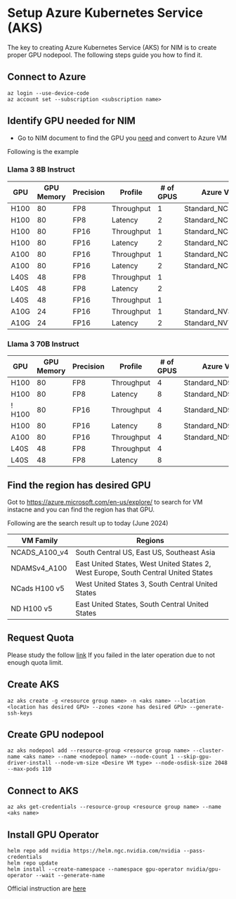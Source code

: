 # Setup Azure Kubernetes Service (AKS)

The key to creating Azure Kubernetes Service (AKS) for NIM is to create proper GPU nodepool.  The following steps guide you how to find it.

## Connect to Azure

```
az login --use-device-code
az account set --subscription <subscription name>
```

## Identify GPU needed for NIM

- Go to NIM document to find the GPU you [need](https://docs.nvidia.com/nim/large-language-models/latest/support-matrix.html) and convert to Azure VM

Following is the example

### Llama 3 8B Instruct

| GPU   | GPU Memory  | Precision | Profile    | # of GPUS | Azure VM Instance         | Azure VM Family |
| ----- | ----------- | --------- | ---------- | --------- | ------------------------- | --------------- |
| H100  | 80          | FP8       | Throughput | 1         | Standard_NC40adis_H100_v5 | NCads H100 v5   |
| H100  | 80          | FP8       | Latency    | 2         | Standard_NC80adis_H100_v5 | NCads H100 v5   |
| H100  | 80          | FP16      | Throughput | 1         | Standard_NC40adis_H100_v5 | NCads H100 v5   |
| H100  | 80          | FP16      | Latency    | 2         | Standard_NC80adis_H100_v5 | NCads H100 v5   |
| A100  | 80          | FP16      | Throughput | 1         | Standard_NC24ads_A100_v4​  | NCADS_A100_v4   |
| A100  | 80          | FP16      | Latency    | 2         | Standard_NC48ads_A100_v4  | NCADS_A100_v4   |
| L40S  | 48          | FP8       | Throughput | 1         |                                             |
| L40S  | 48          | FP8       | Latency    | 2         |                                             |
| L40S  | 48          | FP16      | Throughput | 1         |                                             |
| A10G  | 24          | FP16      | Throughput | 1         | Standard_NV36ads_A10_v5   | NVadsA10 v5     |
| A10G  | 24          | FP16      | Latency    | 2         | Standard_NV72ads_A10_v5   | NVadsA10 v5     |

### Llama 3 70B Instruct

| GPU   | GPU Memory  | Precision | Profile    | # of GPUS | Azure VM Instance         | Azure VM Family |
| ----- | ----------- | --------- | ---------- | --------- | ------------------------- | --------------- |
| H100  | 80          | FP8       | Throughput | 4         | Standard_ND96isr_H100_v5  | ND H100 v5      |
| H100  | 80          | FP8       | Latency    | 8         | Standard_ND96isr_H100_v5  | ND H100 v5      |
! H100  | 80          | FP16      | Throughput | 4         | Standard_ND96isr_H100_v5  | ND H100 v5      |
| H100  | 80          | FP16      | Latency    | 8         | Standard_ND96isr_H100_v5  | ND H100 v5      |
| A100  | 80          | FP16      | Throughput | 4         | Standard_ND96amsr_A100_v4​ | NDAMSv4_A100    |
| L40S  | 48          | FP8       | Throughput | 4         |
| L40S  | 48          | FP8       | Latency    | 8         |

## Find the region has desired GPU

Got to https://azure.microsoft.com/en-us/explore/ to search for VM instacne and you can find the region has that GPU.

Following are the search result up to today (June 2024)

|  VM Family    |           Regions                                                                  |
| ------------- | ---------------------------------------------------------------------------------- |
| NCADS_A100_v4 | South Central US, East US, Southeast Asia                                          |
| NDAMSv4_A100  | East United States, West United States 2, West Europe, South Central United States |
| NCads H100 v5 | West United States 3, South Central United States                                  |
| ND H100 v5    | East United States, South Central United States                                    |

## Request Quota

Please study the follow [link](https://www.youtube.com/watch?v=Y8-E-mVAEsI&t=43s)  If you failed in the later operation due to not enough quota limit.

## Create AKS

```
az aks create -g <resource group name> -n <aks name> --location <location has desired GPU> --zones <zone has desired GPU> --generate-ssh-keys
```

## Create GPU nodepool

```
az aks nodepool add --resource-group <resource group name> --cluster-name <aks name> --name <nodepool name> --node-count 1 --skip-gpu-driver-install --node-vm-size <Desire VM type> --node-osdisk-size 2048 --max-pods 110
```

## Connect to AKS

```
az aks get-credentials --resource-group <resource group name> --name <aks name>
```

## Install GPU Operator

```
helm repo add nvidia https://helm.ngc.nvidia.com/nvidia --pass-credentials
helm repo update
helm install --create-namespace --namespace gpu-operator nvidia/gpu-operator --wait --generate-name
```

Official instruction are [here](https://docs.nvidia.com/datacenter/cloud-native/gpu-operator/latest/getting-started.html)